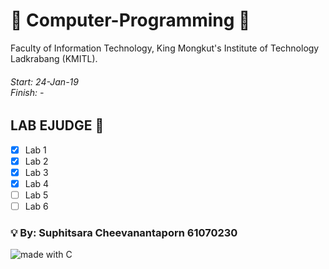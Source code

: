 # :book: Computer-Programming :book:
Faculty of Information Technology, King Mongkut's Institute of Technology Ladkrabang (KMITL).<br>
<h6>Start: 24-Jan-19<br>
Finish: -</h6>

## LAB EJUDGE :gem:
- [x] Lab 1
- [x] Lab 2
- [x] Lab 3
- [x] Lab 4
- [ ] Lab 5
- [ ] Lab 6

### :bulb: By: Suphitsara Cheevanantaporn 61070230 
<img src="https://img.shields.io/badge/made%20with-C-blue.svg" alt="made with C">
